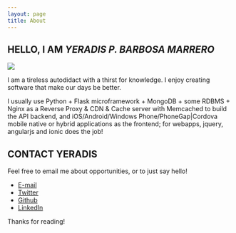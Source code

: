 ```yaml
---
layout: page
title: About
---
```


<!--
<p class="message">
  Hey there! This page is included as an example. Feel free to customize it for your own use upon downloading. Carry on!
</p>
-->

## HELLO, I AM *YERADIS P. BARBOSA MARRERO*

<img src="http://www.yeradis.com/img/360.png">

I am a tireless autodidact with a thirst for knowledge. I enjoy creating software that make our days be better.

I usually use Python + Flask microframework + MongoDB + some RDBMS + Nginx as a Reverse Proxy & CDN & Cache server with Memcached to build the API backend, and iOS/Android/Windows Phone/PhoneGap|Cordova mobile native or hybrid applications as the frontend; for webapps, jquery, angularjs and ionic does the job!

## CONTACT YERADIS

Feel free to email me about opportunities, or to just say hello!

* <a href="mailto:mail@yeradis.com?subject=Hello%20yeradis&body=just%20to%20saying%20hi">E-mail</a>
* <a href="https://twitter.com/yeradis">Twitter</a>
* <a href="https://github.com/yeradis">Github</a>
* <a href="https://www.linkedin.com/in/yeradis">LinkedIn</a>

Thanks for reading!

